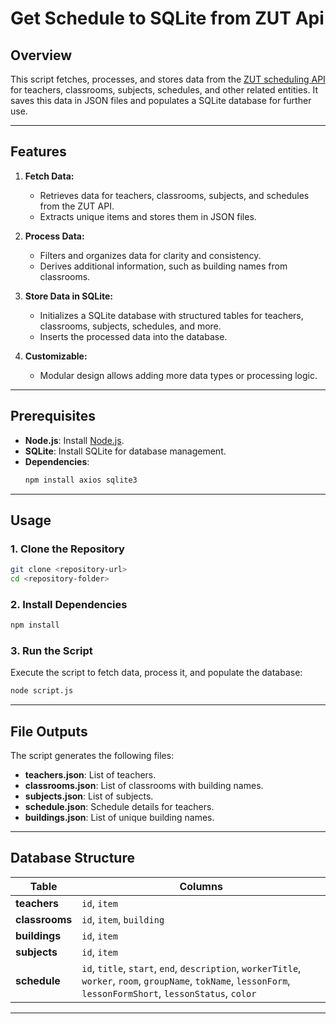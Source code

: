 # Get Schedule to SQLite from ZUT Api

## Overview

This script fetches, processes, and stores data from the [ZUT scheduling API](https://plan.zut.edu.pl) for teachers, classrooms, subjects, schedules, and other related entities. It saves this data in JSON files and populates a SQLite database for further use.

---

## Features

1. **Fetch Data:**
   - Retrieves data for teachers, classrooms, subjects, and schedules from the ZUT API.
   - Extracts unique items and stores them in JSON files.

2. **Process Data:**
   - Filters and organizes data for clarity and consistency.
   - Derives additional information, such as building names from classrooms.

3. **Store Data in SQLite:**
   - Initializes a SQLite database with structured tables for teachers, classrooms, subjects, schedules, and more.
   - Inserts the processed data into the database.

4. **Customizable:**
   - Modular design allows adding more data types or processing logic.

---

## Prerequisites

- **Node.js**: Install [Node.js](https://nodejs.org).
- **SQLite**: Install SQLite for database management.
- **Dependencies**:
  ```bash
  npm install axios sqlite3
  ```

---

## Usage

### 1. Clone the Repository

```bash
git clone <repository-url>
cd <repository-folder>
```

### 2. Install Dependencies

```bash
npm install
```

### 3. Run the Script

Execute the script to fetch data, process it, and populate the database:

```bash
node script.js
```

---

## File Outputs

The script generates the following files:

- **teachers.json**: List of teachers.
- **classrooms.json**: List of classrooms with building names.
- **subjects.json**: List of subjects.
- **schedule.json**: Schedule details for teachers.
- **buildings.json**: List of unique building names.

---

## Database Structure

| Table       | Columns                                                                                                                                   |
|-------------|-------------------------------------------------------------------------------------------------------------------------------------------|
| **teachers** | `id`, `item`                                                                                                                             |
| **classrooms** | `id`, `item`, `building`                                                                                                                |
| **buildings** | `id`, `item`                                                                                                                             |
| **subjects** | `id`, `item`                                                                                                                             |
| **schedule** | `id`, `title`, `start`, `end`, `description`, `workerTitle`, `worker`, `room`, `groupName`, `tokName`, `lessonForm`, `lessonFormShort`, `lessonStatus`, `color` |

---

